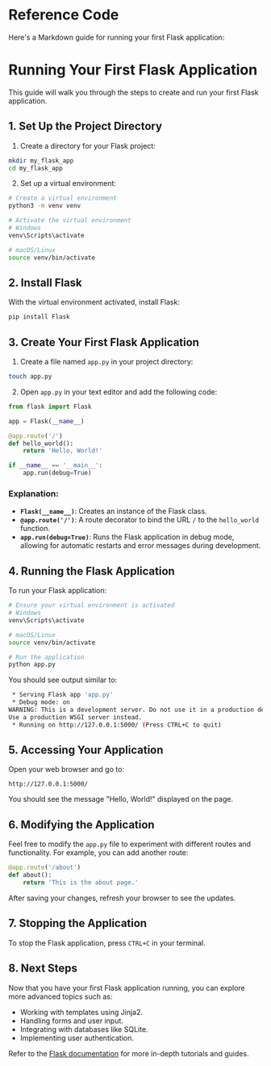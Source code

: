 # Reference Code

Here's a Markdown guide for running your first Flask application:

# Running Your First Flask Application

This guide will walk you through the steps to create and run your first Flask application.

## 1. Set Up the Project Directory

1. Create a directory for your Flask project:

```bash
mkdir my_flask_app
cd my_flask_app
```

2. Set up a virtual environment:

```bash
# Create a virtual environment
python3 -m venv venv

# Activate the virtual environment
# Windows
venv\Scripts\activate

# macOS/Linux
source venv/bin/activate
```

## 2. Install Flask

With the virtual environment activated, install Flask:

```bash
pip install Flask
```

## 3. Create Your First Flask Application

1. Create a file named `app.py` in your project directory:

```bash
touch app.py
```

2. Open `app.py` in your text editor and add the following code:

```python
from flask import Flask

app = Flask(__name__)

@app.route('/')
def hello_world():
    return 'Hello, World!'

if __name__ == '__main__':
    app.run(debug=True)
```

### Explanation:

- **`Flask(__name__)`**: Creates an instance of the Flask class.
- **`@app.route('/')`**: A route decorator to bind the URL `/` to the `hello_world` function.
- **`app.run(debug=True)`**: Runs the Flask application in debug mode, allowing for automatic restarts and error messages during development.

## 4. Running the Flask Application

To run your Flask application:

```bash
# Ensure your virtual environment is activated
# Windows
venv\Scripts\activate

# macOS/Linux
source venv/bin/activate

# Run the application
python app.py
```

You should see output similar to:

```bash
 * Serving Flask app 'app.py'
 * Debug mode: on
WARNING: This is a development server. Do not use it in a production deployment.
Use a production WSGI server instead.
 * Running on http://127.0.0.1:5000/ (Press CTRL+C to quit)
```

## 5. Accessing Your Application

Open your web browser and go to:

```
http://127.0.0.1:5000/
```

You should see the message "Hello, World!" displayed on the page.

## 6. Modifying the Application

Feel free to modify the `app.py` file to experiment with different routes and functionality. For example, you can add another route:

```python
@app.route('/about')
def about():
    return 'This is the about page.'
```

After saving your changes, refresh your browser to see the updates.

## 7. Stopping the Application

To stop the Flask application, press `CTRL+C` in your terminal.

## 8. Next Steps

Now that you have your first Flask application running, you can explore more advanced topics such as:

- Working with templates using Jinja2.
- Handling forms and user input.
- Integrating with databases like SQLite.
- Implementing user authentication.

Refer to the [Flask documentation](https://flask.palletsprojects.com/) for more in-depth tutorials and guides.
